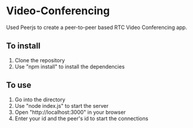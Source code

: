 # Video-Conferencing
Used Peerjs to create a peer-to-peer based RTC Video Conferencing app. 
## To install
  1) Clone the repository
  2) Use "npm install" to install the dependencies
  
## To use
  1) Go into the directory
  2) Use "node index.js" to start the server
  3) Open "http://localhost:3000" in your browser
  4) Enter your id and the peer's id to start the connections

